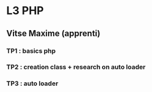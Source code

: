 # L3 PHP 

## Vitse Maxime (apprenti)

### TP1 : basics php
### TP2 : creation class + research on auto loader
### TP3 : auto loader